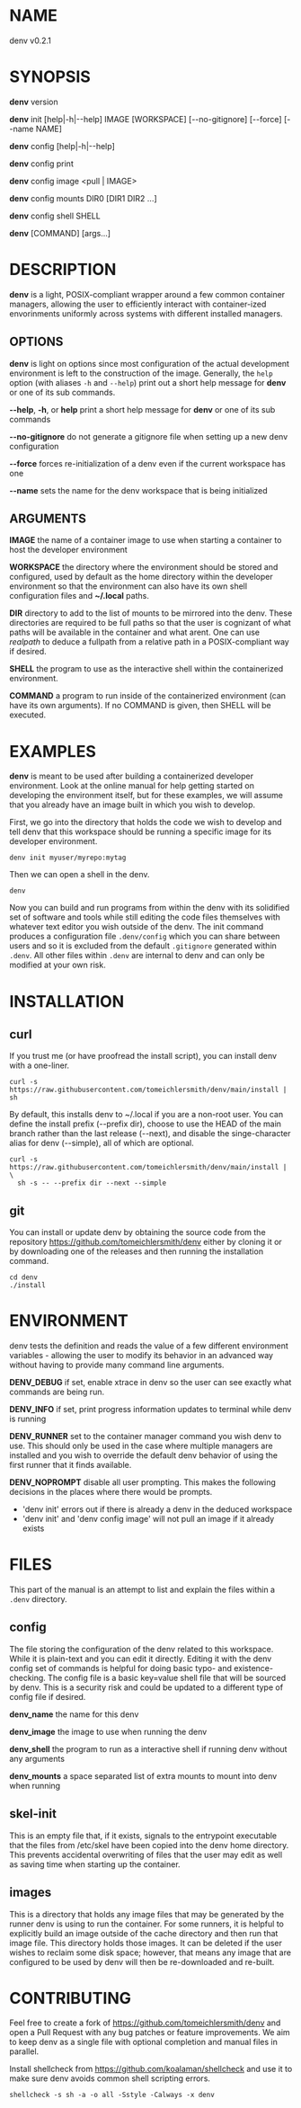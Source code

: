 # NAME

denv v0.2.1

# SYNOPSIS

**denv** version

**denv** init [help|-h|--help] IMAGE [WORKSPACE] [--no-gitignore] [--force] [--name NAME]

**denv** config [help|-h|--help]

**denv** config print

**denv** config image <pull | IMAGE>

**denv** config mounts DIR0 [DIR1 DIR2 ...]

**denv** config shell SHELL

**denv** [COMMAND] [args...]

# DESCRIPTION

**denv** is a light, POSIX-compliant wrapper around a few common container managers,
allowing the user to efficiently interact with container-ized envorinments uniformly
across systems with different installed managers.

## OPTIONS
**denv** is light on options since most configuration of the actual development
environment is left to the construction of the image. Generally, the `help` option
(with aliases `-h` and `--help`) print out a short help message for **denv** or one
of its sub commands.

**\-\-help**, **\-h**, or **help** print a short help message for **denv** or one of its sub commands

**\-\-no\-gitignore** do not generate a gitignore file when setting up a new denv configuration

**\-\-force** forces re-initialization of a denv even if the current workspace has one

**\-\-name** sets the name for the denv workspace that is being initialized

## ARGUMENTS

**IMAGE**   the name of a container image to use when starting a container to host the developer environment

**WORKSPACE** the directory where the environment should be stored and configured, used by default
              as the home directory within the developer environment so that the environment can also
              have its own shell configuration files and **~/.local** paths.

**DIR** directory to add to the list of mounts to be mirrored into the denv. These directories
        are required to be full paths so that the user is cognizant of what paths will be available
        in the container and what arent. One can use *realpath* to deduce a fullpath from a relative
        path in a POSIX-compliant way if desired.

**SHELL** the program to use as the interactive shell within the containerized environment.

**COMMAND** a program to run inside of the containerized environment (can have its own arguments).
            If no COMMAND is given, then SHELL will be executed.


# EXAMPLES

**denv** is meant to be used after building a containerized developer environment. Look at the
online manual for help getting started on developing the environment itself, but for these examples,
we will assume that you already have an image built in which you wish to develop.

First, we go into the directory that holds the code we wish to develop and tell denv that this
workspace should be running a specific image for its developer environment.

    denv init myuser/myrepo:mytag

Then we can open a shell in the denv.

    denv

Now you can build and run programs from within the denv with its solidified set of software
and tools while still editing the code files themselves with whatever text editor you wish
outside of the denv. The init command produces a configuration file `.denv/config` which you
can share between users and so it is excluded from the default `.gitignore` generated within
`.denv`. All other files within `.denv` are internal to denv and can only be modified at
your own risk.

# INSTALLATION

## curl

If you trust me (or have proofread the install script), you can install denv with a one-liner.

    curl -s https://raw.githubusercontent.com/tomeichlersmith/denv/main/install | sh 

By default, this installs denv to ~/.local if you are a non-root user.
You can define the install prefix (--prefix dir),
choose to use the HEAD of the main branch rather
than the last release (--next), and disable the singe-character alias for denv
(--simple), all of which are optional.

    curl -s https://raw.githubusercontent.com/tomeichlersmith/denv/main/install | \
      sh -s -- --prefix dir --next --simple

## git

You can install or update denv by obtaining the source code from the repository https://github.com/tomeichlersmith/denv either by cloning it or by downloading one of the releases and then running the installation command.

    cd denv
    ./install

# ENVIRONMENT

denv tests the definition and reads the value of a few different environment variables - allowing the user
to modify its behavior in an advanced way without having to provide many command line arguments.

  **DENV_DEBUG** if set, enable xtrace in denv so the user can see exactly what commands are being run.

  **DENV_INFO** if set, print progress information updates to terminal while denv is running

  **DENV_RUNNER** set to the container manager command you wish denv to use. This should only be used in
  the case where multiple managers are installed and you wish to override the default denv behavior of
  using the first runner that it finds available.

  **DENV_NOPROMPT** disable all user prompting. This makes the following decisions in the places
  where there would be prompts.

  - 'denv init' errors out if there is already a denv in the deduced workspace
  - 'denv init' and 'denv config image' will not pull an image if it already exists

# FILES

This part of the manual is an attempt to list and explain the files within a `.denv` directory.

## config

The file storing the configuration of the denv related to this workspace.
While it is plain-text and you can edit it directly. Editing it with the denv config set of commands
is helpful for doing basic typo- and existence- checking. The config file is a basic key=value shell
file that will be sourced by denv. This is a security risk and could be updated to a different type
of config file if desired.

  **denv_name** the name for this denv

  **denv_image** the image to use when running the denv

  **denv_shell** the program to run as a interactive shell if running denv without any arguments

  **denv_mounts** a space separated list of extra mounts to mount into denv when running

## skel-init

This is an empty file that, if it exists, signals to the entrypoint executable that the files from /etc/skel have
been copied into the denv home directory. This prevents accidental overwriting of files that the user may edit as
well as saving time when starting up the container.

## images

This is a directory that holds any image files that may be generated by the runner denv is using to run the container.
For some runners, it is helpful to explicitly build an image outside of the cache directory and then run that image
file. This directory holds those images. It can be deleted if the user wishes to reclaim some disk space; however, that
means any image that are configured to be used by denv will then be re-downloaded and re-built.

# CONTRIBUTING

Feel free to create a fork of https://github.com/tomeichlersmith/denv and open a Pull Request with any bug patches or feature improvements. We aim to keep denv as a single file with optional completion and manual files in parallel.

Install shellcheck from https://github.com/koalaman/shellcheck and use it to make sure denv avoids common shell scripting errors.

    shellcheck -s sh -a -o all -Sstyle -Calways -x denv

